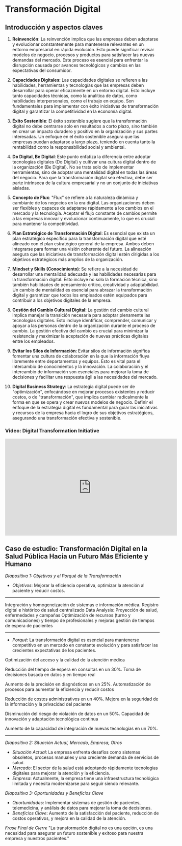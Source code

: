 # Transformación Digital

## Introducción y aspectos claves

1. **Reinvención**: La reinvención implica que las empresas deben adaptarse y evolucionar constantemente para mantenerse relevantes en un entorno empresarial en rápida evolución. Esto puede significar revisar modelos de negocio, procesos y productos para satisfacer las nuevas demandas del mercado. Este proceso es esencial para enfrentar la disrupción causada por avances tecnológicos y cambios en las expectativas del consumidor.

2. **Capacidades Digitales**: Las capacidades digitales se refieren a las habilidades, herramientas y tecnologías que las empresas deben desarrollar para operar eficazmente en un entorno digital. Esto incluye tanto capacidades técnicas, como la analítica de datos, como habilidades interpersonales, como el trabajo en equipo. Son fundamentales para implementar con éxito iniciativas de transformación digital y garantizar la competitividad en la economía digital.

3. **Éxito Sostenible**: El éxito sostenible sugiere que la transformación digital no debe centrarse solo en resultados a corto plazo, sino también en crear un impacto duradero y positivo en la organización y sus partes interesadas. Un enfoque en el éxito sostenible asegura que las empresas puedan adaptarse a largo plazo, teniendo en cuenta tanto la rentabilidad como la responsabilidad social y ambiental.

4. **Do Digital, Be Digital**: Este punto enfatiza la diferencia entre adoptar tecnologías digitales (Do Digital) y cultivar una cultura digital dentro de la organización (Be Digital). No se trata solo de implementar herramientas, sino de adoptar una mentalidad digital en todas las áreas del negocio. Para que la transformación digital sea efectiva, debe ser parte intrínseca de la cultura empresarial y no un conjunto de iniciativas aisladas.

5. **Concepto de Flux**: "Flux" se refiere a la naturaleza dinámica y cambiante de los negocios en la era digital. Las organizaciones deben ser flexibles y capaces de adaptarse rápidamente a los cambios en el mercado y la tecnología. Aceptar el flujo constante de cambios permite a las empresas innovar y evolucionar continuamente, lo que es crucial para mantener la competitividad.

6. **Plan Estratégico de Transformación Digital**: Es esencial que exista un plan estratégico específico para la transformación digital que esté alineado con el plan estratégico general de la empresa. Ambos deben integrarse para formar una visión coherente del futuro. La alineación asegura que las iniciativas de transformación digital estén dirigidas a los objetivos estratégicos más amplios de la organización.

7. **Mindset y Skills (Conocimiento)**: Se refiere a la necesidad de desarrollar una mentalidad adecuada y las habilidades necesarias para la transformación digital. Esto incluye no solo la formación técnica, sino también habilidades de pensamiento crítico, creatividad y adaptabilidad. Un cambio de mentalidad es esencial para abrazar la transformación digital y garantizar que todos los empleados estén equipados para contribuir a los objetivos digitales de la empresa.

8. **Gestión del Cambio Cultural Digital**: La gestión del cambio cultural implica manejar la transición necesaria para adoptar plenamente las tecnologías digitales. Esto incluye identificar, comprender, comunicar y apoyar a las personas dentro de la organización durante el proceso de cambio. La gestión efectiva del cambio es crucial para minimizar la resistencia y maximizar la aceptación de nuevas prácticas digitales entre los empleados.

9. **Evitar los Silos de Información**: Evitar silos de información significa fomentar una cultura de colaboración en la que la información fluya libremente entre departamentos y equipos. Esto es vital para el intercambio de conocimientos y la innovación. La colaboración y el intercambio de información son esenciales para mejorar la toma de decisiones y facilitar una respuesta ágil a las necesidades del mercado.

10. **Digital Business Strategy**: La estrategia digital puede ser de "optimización", enfocándose en mejorar procesos existentes y reducir costos, o de "transformación", que implica cambiar radicalmente la forma en que se opera y crear nuevos modelos de negocio. Definir el enfoque de la estrategia digital es fundamental para guiar las iniciativas y recursos de la empresa hacia el logro de sus objetivos estratégicos, asegurando una transformación efectiva y sostenible. 

### Video: Digital Transformation Initiative


<iframe width="560" height="315" src="https://www.youtube.com/embed/qozNmGBCo1U?si=5rlWNHYoE-UBDVb9" title="YouTube video player" frameborder="0" allow="accelerometer; autoplay; clipboard-write; encrypted-media; gyroscope; picture-in-picture; web-share" referrerpolicy="strict-origin-when-cross-origin" allowfullscreen></iframe>



## Caso de estudio: Transformación Digital en la Salud Pública Hacia un Futuro Más Eficiente y Humano

*Diapositiva 1: Objetivos y el Porqué de la Transformación*
- *Objetivos*: Mejorar la eficiencia operativa, optimizar la atención al paciente y reducir costos.

---

Integración y homogeneización de sistemas e información médica.
Registro digital e histórico de salud centralizado
Data Analysis: Proyección de salud, enfermedades y campañas
Optimización de recursos (turno y comunicaciones) y tiempo de profesionales y mejoras gestión de tiempos de espera de pacientes


---

- *Porqué*: La transformación digital es esencial para mantenerse competitivo en un mercado en constante evolución y para satisfacer las crecientes expectativas de los pacientes.


Optimización del acceso y la calidad de la atención médica

Reducción del tiempo de espera en consultas en un 30%.
Toma de decisiones basada en datos y en tiempo real

Aumento de la precisión en diagnósticos en un 25%.
Automatización de procesos para aumentar la eficiencia y reducir costos

Reducción de costos administrativos en un 40%.
Mejora en la seguridad de la información y la privacidad del paciente

Disminución del riesgo de violación de datos en un 50%.
Capacidad de innovación y adaptación tecnológica continua

Aumento de la capacidad de integración de nuevas tecnologías en un 70%.

---

*Diapositiva 2: Situación Actual, Mercado, Empresa, Otros*
- *Situación Actual*: La empresa enfrenta desafíos como sistemas obsoletos, procesos manuales y una creciente demanda de servicios de salud.
- *Mercado*: El sector de la salud está adoptando rápidamente tecnologías digitales para mejorar la atención y la eficiencia.
- *Empresa*: Actualmente, la empresa tiene una infraestructura tecnológica limitada y necesita modernizarse para seguir siendo relevante.

*Diapositiva 3: Oportunidades y Beneficios Clave*
- *Oportunidades*: Implementar sistemas de gestión de pacientes, telemedicina, y análisis de datos para mejorar la toma de decisiones.
- *Beneficios Clave*: Aumento de la satisfacción del paciente, reducción de costos operativos, y mejora en la calidad de la atención.

*Frase Final de Cierre*
"La transformación digital no es una opción, es una necesidad para asegurar un futuro sostenible y exitoso para nuestra empresa y nuestros pacientes."